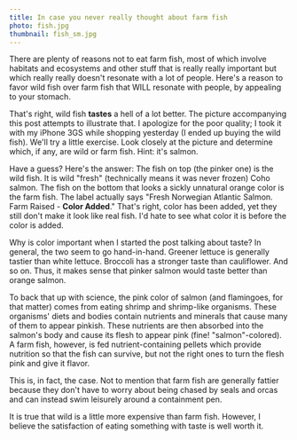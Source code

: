 ```yaml
---
title: In case you never really thought about farm fish
photo: fish.jpg
thumbnail: fish_sm.jpg
---
```


There are plenty of reasons not to eat farm fish, most of which involve habitats
and ecosystems and other stuff that is really really important but which really
really doesn't resonate with a lot of people. Here's a reason to favor wild fish
over farm fish that WILL resonate with people, by appealing to your stomach.

That's right, wild fish <b>tastes</b> a hell of a lot better. The picture accompanying
this post attempts to illustrate that. I apologize for the poor quality; I took
it with my iPhone 3GS while shopping yesterday (I ended up buying the wild
fish). We'll try a little exercise. Look closely at the picture and determine
which, if any, are wild or farm fish. Hint: it's salmon.

Have a guess? Here's the answer: The fish on top (the pinker one) is the wild
fish. It is wild "fresh" (technically means it was never frozen) Coho salmon.
The fish on the bottom that looks a sickly unnatural orange color is the farm
fish. The label actually says "Fresh Norwegian Atlantic Salmon. Farm Raised -
<b>Color Added</b>." That's right, color has been added, yet they still don't make it
look like real fish. I'd hate to see what color it is before the color is
added.

Why is color important when I started the post talking about taste? In
general, the two seem to go hand-in-hand. Greener lettuce is generally
tastier than white lettuce. Broccoli has a stronger taste than cauliflower.
And so on. Thus, it makes sense that pinker salmon would taste better than
orange salmon.

To back that up with science, the pink color of salmon (and flamingoes, for
that matter) comes from eating shrimp and shrimp-like organisms. These
organisms' diets and bodies contain nutrients and minerals that cause many
of them to appear pinkish. These nutrients are then absorbed into the
salmon's body and cause its flesh to appear pink (fine! "salmon"-colored). A
farm fish, however, is fed nutrient-containing pellets which provide
nutrition so that the fish can survive, but not the right ones to turn the
flesh pink and give it flavor.

This is, in fact, the case. Not to mention that farm fish are generally
fattier because they don't have to worry about being chased by seals and
orcas and can instead swim leisurely around a containment pen.

It is true that wild is a little more expensive than farm fish. However, I
believe the satisfaction of eating something with taste is well worth it.

